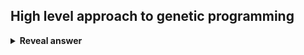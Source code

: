 ## High level approach to genetic programming
<details>
<summary><b>Reveal answer</b></summary>
1. Generate random progams<br>2. Evaluate programs using training data<br>3. Selectively modify population of programs using crossover + mutation<br>4. If a good program is found, finish, else go to 2.
</details>
